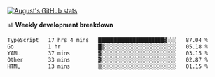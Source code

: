 
[![August's GitHub stats](https://github-readme-stats.vercel.app/api?username=zou-weidong&show_icons=true&theme=radical)](https://github.com/zou-weidong)


📊 **Weekly development breakdown**
<!--START_SECTION:waka-->

```txt
TypeScript   17 hrs 4 mins   █████████████████████▓░░░   87.04 %
Go           1 hr            █▒░░░░░░░░░░░░░░░░░░░░░░░   05.18 %
YAML         37 mins         ▓░░░░░░░░░░░░░░░░░░░░░░░░   03.15 %
Other        33 mins         ▓░░░░░░░░░░░░░░░░░░░░░░░░   02.87 %
HTML         13 mins         ▒░░░░░░░░░░░░░░░░░░░░░░░░   01.15 %
```

<!--END_SECTION:waka-->
